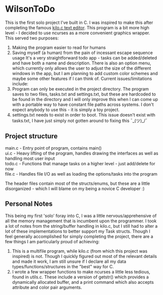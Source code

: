 # WilsonToDo

This is the first solo project I've built in C. I was inspired to make this after completing the famous [kilo.c text editor](https://viewsourcecode.org/snaptoken/kilo/). This program is a bit more high level - I decided to use ncurses as a more convenient graphics wrapper. This served two purposes:
1. Making the program easier to read for humans
2. Saving myself (a human) from the pain of incessant escape sequence usage
It's a very straightforward todo app - tasks can be added/deleted and have both a name and description. There is also an option menu, which currently only allows the user to adjust the size of the different windows in the app, but I am planning to add custom color schemes and maybe some other features if I can think of. Current issues/limitations include:
1. Program can only be executed in the project directory. The program saves to two files, tasks.txt and settings.txt, but these are hardcoded to be found in the directory and I will only improve this when I can come up with a portable way to have constant file paths across systems. I don't expect anybody to use this - it is simply a toy project.
2. settings.txt needs to exist in order to boot. This issue doesn't exist with tasks.txt, I have just simply not gotten around to fixing this ¯\_(ツ)_/¯

## Project structure
main.c - Entry point of program, contains main()  
ui.c - Heavy lifting of the program, handles drawing the interfaces as well as handling most user input  
todo.c - Functions that manage tasks on a higher level - just add/delete for now  
file.c - Handles file I/O as well as loading the options/tasks into the program  

The header files contain most of the structs/enums, but these are a little disorganized - which I will blame on my being a novice C developer :)

## Personal Notes
This being my first 'solo' foray into C, I was a little nervous/apprehensive of all the memory management that is incumbent upon the programmer. I took a lot of notes from the string/buffer handling in kilo.c, but I still had to alter a lot of these implementations to better support my Task structs. Though I feel generally accomplished for simply completing the project, there are a few things I am particularly proud of achieving:
1. This is a multifile program, while kilo.c (from which this project was inspired) is not. Though I quickly figured out most of the relevant details and made it work, I am still unsure if I declare all my data types/functions/structures in the "best" way for C.
2. I wrote a few wrapper functions to make ncurses a little less tedious, found in utils.c. These include a version of getstr() which provides a dynamically allocated buffer, and a print command which also accepts attribute and color pair arguments.
